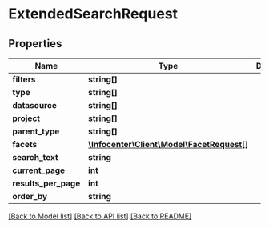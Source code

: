 # ExtendedSearchRequest

## Properties
Name | Type | Description | Notes
------------ | ------------- | ------------- | -------------
**filters** | **string[]** |  | [optional] 
**type** | **string[]** |  | [optional] 
**datasource** | **string[]** |  | [optional] 
**project** | **string[]** |  | [optional] 
**parent_type** | **string[]** |  | [optional] 
**facets** | [**\Infocenter\Client\Model\FacetRequest[]**](FacetRequest.md) |  | [optional] 
**search_text** | **string** |  | [optional] 
**current_page** | **int** |  | [optional] 
**results_per_page** | **int** |  | [optional] 
**order_by** | **string** |  | [optional] 

[[Back to Model list]](../../README.md#documentation-for-models) [[Back to API list]](../../README.md#documentation-for-api-endpoints) [[Back to README]](../../README.md)

